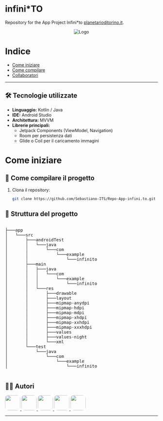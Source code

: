 # infini*TO


Repository for the App Project Infini*to [planetarioditorino.it](https://planetarioditorino.it/).


<p align="center">
  <img src="https://www.turismoitalianews.it/images/stories/loghi/TorinoPlanetarioLogo.jpg" alt="Logo" />
</p>




# Indice

- [Come iniziare](#come-iniziare)
- [Come compilare](#🚀-come-compilare-il-progetto)
- [Collaboratori](#👨‍💻-autori)

---


## 🛠️ Tecnologie utilizzate

- **Linguaggio:** Kotlin / Java
- **IDE:** Android Studio
- **Architettura:** MVVM
- **Librerie principali:**
  - Jetpack Components (ViewModel, Navigation)
  - Room per persistenza dati
  - Glide o Coil per il caricamento immagini

# Come iniziare

## 🚀 Come compilare il progetto

1. Clona il repository:
   ```bash
   git clone https://github.com/Sebastiano-ITS/Repo-App-infini.to.git
   ```

## 📂 Struttura del progetto

<pre>

├───app
│   └───src
│       ├───androidTest
│       │   └───java
│       │       └───com
│       │           └───example
│       │               └───infinito
│       ├───main
│       │   ├───java
│       │   │   └───com
│       │   │       └───example
│       │   │           └───infinito
│       │   └───res
│       │       ├───drawable
│       │       ├───layout
│       │       ├───mipmap-anydpi
│       │       ├───mipmap-hdpi
│       │       ├───mipmap-mdpi
│       │       ├───mipmap-xhdpi
│       │       ├───mipmap-xxhdpi
│       │       ├───mipmap-xxxhdpi
│       │       ├───values
│       │       ├───values-night
│       │       └───xml
│       └───test
│           └───java
│               └───com
│                   └───example
│                       └───infinito

</pre>


## 👨‍💻 Autori


<a href="https://github.com/AlbusITS">
  <img style="border-radius: 20%;" src="https://github.com/AlbusITS.png" width="50" />
</a>
<a  href="https://github.com/AleNino1210">
  <img style="border-radius: 20%;" src="https://github.com/AleNino1210.png" width="50" />
</a>
<a href="https://github.com/itsvachun">
  <img style="border-radius: 20%;" src="https://github.com/itsvachun.png" width="50" />
</a>
<a href="https://github.com/Sebastiano-ITS">
  <img style="border-radius: 20%;" src="https://github.com/Sebastiano-ITS.png" width="50" />
</a>
<a href="https://github.com/edo0204">
  <img style="border-radius: 20%;" src="https://github.com/edo0204.png" width="50" />
</a>

---